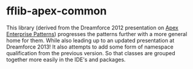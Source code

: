 fflib-apex-common
=================

This library (derived from the Dreamforce 2012 presentation on [Apex Enterprise Patterns](https://github.com/financialforcedev/df12-apex-enterprise-patterns)) progresses the patterns further with a more general home for them. While also leading up to an updated presentation at Dreamforce 2013! It also attempts to add some form of namespace qualification from the previous version. So that classes are grouped together more easily in the IDE's and packages.
